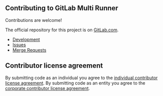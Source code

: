 ## Contributing to GitLab Multi Runner

Contributions are welcome!

The official repository for this project is on [GitLab.com](https://gitlab.com/gitlab-org/gitlab-ci-multi-runner).

* [Development](docs/development/README.md)
* [Issues](https://gitlab.com/gitlab-org/gitlab-ci-multi-runner/issues)
* [Merge Requests](https://gitlab.com/gitlab-org/gitlab-ci-multi-runner/merge_requests)

## Contributor license agreement

By submitting code as an individual you agree to the
[individual contributor license agreement](https://gitlab.com/gitlab-org/gitlab-ce/blob/master/doc/legal/individual_contributor_license_agreement.md).
By submitting code as an entity you agree to the
[corporate contributor license agreement](https://gitlab.com/gitlab-org/gitlab-ce/blob/master/doc/legal/corporate_contributor_license_agreement.md).
